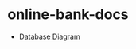 # online-bank-docs
* [Database Diagram](https://lucid.app/lucidchart/invitations/accept/inv_5d9aafa4-cb72-49f4-a71a-2e5ca69835b5)
